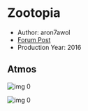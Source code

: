 # Zootopia

* Author: aron7awol
* [Forum Post](https://www.avsforum.com/threads/bass-eq-for-filtered-movies.2995212/post-58969896)
* Production Year: 2016

## Atmos

![img 0](https://i.imgur.com/nNs2IwT.jpg)

![img 0](https://i.imgur.com/hflSJjL.png)


